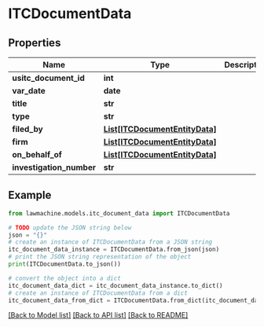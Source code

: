 # ITCDocumentData


## Properties

Name | Type | Description | Notes
------------ | ------------- | ------------- | -------------
**usitc_document_id** | **int** |  | 
**var_date** | **date** |  | 
**title** | **str** |  | 
**type** | **str** |  | 
**filed_by** | [**List[ITCDocumentEntityData]**](ITCDocumentEntityData.md) |  | 
**firm** | [**List[ITCDocumentEntityData]**](ITCDocumentEntityData.md) |  | 
**on_behalf_of** | [**List[ITCDocumentEntityData]**](ITCDocumentEntityData.md) |  | 
**investigation_number** | **str** |  | 

## Example

```python
from lawmachine.models.itc_document_data import ITCDocumentData

# TODO update the JSON string below
json = "{}"
# create an instance of ITCDocumentData from a JSON string
itc_document_data_instance = ITCDocumentData.from_json(json)
# print the JSON string representation of the object
print(ITCDocumentData.to_json())

# convert the object into a dict
itc_document_data_dict = itc_document_data_instance.to_dict()
# create an instance of ITCDocumentData from a dict
itc_document_data_from_dict = ITCDocumentData.from_dict(itc_document_data_dict)
```
[[Back to Model list]](../README.md#documentation-for-models) [[Back to API list]](../README.md#documentation-for-api-endpoints) [[Back to README]](../README.md)


